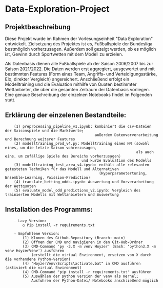 # Data-Exploration-Project


## Projektbeschreibung

Diese Projekt wurde im Rahmen der Vorlesungseinheit "Data Exploration" entwickelt. Zielsetzung des Projektes ist es, Fußballspiele der Bundesliga bestmöglich vorherzusagen. Außerdem soll gezeigt werden, ob es möglich ist, Gewinn durch Sportwetten mit dem Modell zu erzielen.

Als Datenbasis dienen alle Fußballspiele ab der Saison 2006/2007 bis zur Saison 2021/2022. Die Daten werden erst aggregiert, ausgewertet und mit bestimmten Features (Form eines Team, Angriffs- und Verteidigungsstärke, Elo, direkter Vergleich) angereichert. Anschließend erfolgt ein Modelltraining und die Evaluation mithilfe von Quoten bestimmter Wettanbieter, die über die gesamten Zeitraum der Datenbasis vorliegen. Eine genaue Beschreibung der einzelnen Notebooks findet im Folgenden statt.

## Erklärung der einzelenen Bestandteile:
```
    (1) preprocessing_pipeline_v1.ipynb: kombiniert die csv-Dateien der Saisonspiele und die Marktwerte; 
                                         außerdem Datenvorverarbeitung und Berechnung weiterer Features
    (2) modelltraining_prod_v4.py: Modelltraining eines NN (sowohl eines, um die letzte Saison vohrerzusagen, 
                                                            als auch eins, um zufällige Spiele des Bereichs vorherzusagen) 
                                   und kurze Evaluation des Modells 
    (3) modelltraining_test_area_v4.ipynb: enthält alle relevanten getesteten Techniken für das Modell und Alternativen
                                           (Hyperparametertuning, Ensemble-Learning, Poission-Prediction)
    (4) translate_betting_odds.ipynb: Auswertung und Vorverarbeitung der Wettquoten
    (5) evaluate_model_odd_predictions_v2.ipynb: Vergleich des trainierten Modells mit Wettanbietern und Auswertung

```

## Installation des Programms:
```
	- Lazy Version:
		○ Pip install -r requirements.txt

	- Empfohlene Version: 
		(1) Klonen des Github-Repository (Branch: main)
		(2) Öffnen der CMD und navigieren in den Git-Hub-Ordner
		(3) CMD-Command 'py -3.X -m venv Hoyzer' (Bash: 'python3.X -m venv HoyzerVenv') ausführen
		    (erstellt die virtual Environment, ersetzen von X durch die vorhandene Python-Version)
		(4) "HoyzerVenv\Scripts\activate.bat" in CMD ausführen (aktiviert die virtual Environment)
		(4) CMD-Command "pip install -r requirements.txt" ausführen 
		(5) Auswählen der python version der venv als Kernel; 
		    Ausführen der Python-Datei/ Notebooks anschließend möglich
```
